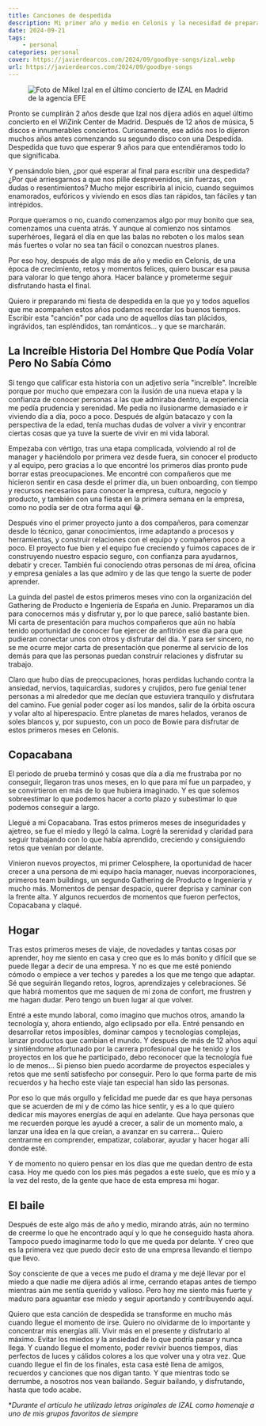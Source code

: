 ```yaml
---
title: Canciones de despedida
description: Mi primer año y medio en Celonis y la necesidad de preparar esa despedida inevitable que llegará en cualquier trabajo.
date: 2024-09-21
tags:
    - personal
categories: personal
cover: https://javierdearcos.com/2024/09/goodbye-songs/izal.webp
url: https://javierdearcos.com/2024/09/goodbye-songs
---
```


<figure>
    <picture>
        <img src="/2024/09/goodbye-songs/izal.webp" alt='Foto de Mikel Izal en el último concierto de IZAL en Madrid de la agencia EFE' />
    </picture>
</figure>

Pronto se cumplirán 2 años desde que Izal nos dijera adiós en aquel último concierto en el WiZink Center de Madrid. Después de 12 años de música, 5 discos e innumerables conciertos. Curiosamente, ese adiós nos lo dijeron muchos años antes comenzando su segundo disco con una Despedida. Despedida que tuvo que esperar 9 años para que entendiéramos todo lo que significaba.

Y pensándolo bien, ¿por qué esperar al final para escribir una despedida? ¿Por qué arriesgarnos a que nos pille desprevenidos, sin fuerzas, con dudas o resentimientos? Mucho mejor escribirla al inicio, cuando seguimos enamorados, eufóricos y viviendo en esos días tan rápidos, tan fáciles y tan intrépidos.

Porque queramos o no, cuando comenzamos algo por muy bonito que sea, comenzamos una cuenta atrás. Y aunque al comienzo nos sintamos superhéroes, llegará el día en que las balas no reboten o los malos sean más fuertes o volar no sea tan fácil o conozcan nuestros planes.

Por eso hoy, después de algo más de año y medio en Celonis, de una época de crecimiento, retos y momentos felices, quiero buscar esa pausa para valorar lo que tengo ahora. Hacer balance y prometerme seguir disfrutando hasta el final. 

Quiero ir preparando mi fiesta de despedida en la que yo y todos aquellos que me acompañen estos años podamos recordar los buenos tiempos. Escribir esta "canción" por cada uno de aquellos días tan plácidos, ingrávidos, tan espléndidos, tan románticos... y que se marcharán.

<!-- more -->

## La Increíble Historia Del Hombre Que Podía Volar Pero No Sabía Cómo

Si tengo que calificar esta historia con un adjetivo sería "increíble". Increíble porque por mucho que empezara con la ilusión de una nueva etapa y la confianza de conocer personas a las que admiraba dentro, la experiencia me pedía prudencia y serenidad. Me pedía no ilusionarme demasiado e ir viviendo día a día, poco a poco. Después de algún batacazo y con la perspectiva de la edad, tenía muchas dudas de volver a vivir y encontrar ciertas cosas que ya tuve la suerte de vivir en mi vida laboral.

Empezaba con vértigo, tras una etapa complicada, volviendo al rol de manager y haciéndolo por primera vez desde fuera, sin conocer el producto y al equipo, pero gracias a lo que encontré los primeros días pronto pude borrar estas preocupaciones. Me encontré con compañeros que me hicieron sentir en casa desde el primer día, un buen onboarding, con tiempo y recursos necesarios para conocer la empresa, cultura, negocio y producto, y también con una fiesta en la primera semana en la empresa, como no podía ser de otra forma aquí 😂.

Después vino el primer proyecto junto a dos compañeros, para comenzar desde lo técnico, ganar conocimientos, irme adaptando a procesos y herramientas, y construir relaciones con el equipo y compañeros poco a poco. El proyecto fue bien y el equipo fue creciendo y fuimos capaces de ir construyendo nuestro espacio seguro, con confianza para ayudarnos, debatir y crecer. También fui conociendo otras personas de mi área, oficina y empresa geniales a las que admiro y de las que tengo la suerte de poder aprender.

La guinda del pastel de estos primeros meses vino con la organización del Gathering de Producto e Ingeniería de España en Junio. Preparamos un día para conocernos más y disfrutar y, por lo que parece, salió bastante bien. Mi carta de presentación para muchos compañeros que aún no había tenido oportunidad de conocer fue ejercer de anfitrión ese día para que pudieran conectar unos con otros y disfrutar del día. Y para ser sincero, no se me ocurre mejor carta de presentación que ponerme al servicio de los demás para que las personas puedan construir relaciones y disfrutar su trabajo.

Claro que hubo días de preocupaciones, horas perdidas luchando contra la ansiedad, nervios, taquicardias, sudores y crujidos, pero fue genial tener personas a mi alrededor que me decían que estuviera tranquilo y disfrutara del camino. Fue genial poder coger así los mandos, salir de la órbita oscura y volar alto al hiperespacio. Entre planetas de mares helados, veranos de soles blancos y, por supuesto, con un poco de Bowie para disfrutar de estos primeros meses en Celonis.

## Copacabana

El periodo de prueba terminó y cosas que día a día me frustraba por no conseguir, llegaron tras unos meses, en lo que para mí fue un parpadeo, y se convirtieron en más de lo que hubiera imaginado. Y es que solemos sobreestimar lo que podemos hacer a corto plazo y subestimar lo que podemos conseguir a largo.

Llegué a mi Copacabana. Tras estos primeros meses de inseguridades y ajetreo, se fue el miedo y llegó la calma. Logré la serenidad y claridad para seguir trabajando con lo que había aprendido, creciendo y consiguiendo retos que venían por delante. 

Vinieron nuevos proyectos, mi primer Celosphere, la oportunidad de hacer crecer a una persona de mi equipo hacia manager, nuevas incorporaciones, primeros team buildings, un segundo Gathering de Producto e Ingeniería y mucho más. Momentos de pensar despacio, querer deprisa y caminar con la frente alta. Y algunos recuerdos de momentos que fueron perfectos, Copacabana y claqué.

## Hogar

Tras estos primeros meses de viaje, de novedades y tantas cosas por aprender, hoy me siento en casa y creo que es lo más bonito y difícil que se puede llegar a decir de una empresa. Y no es que me esté poniendo cómodo o empiece a ver techos y paredes a los que me tengo que adaptar. Sé que seguirán llegando retos, logros, aprendizajes y celebraciones. Sé que habrá momentos que me saquen de mi zona de confort, me frustren y me hagan dudar. Pero tengo un buen lugar al que volver. 

Entré a este mundo laboral, como imagino que muchos otros, amando la tecnología y, ahora entiendo, algo eclipsado por ella. Entré pensando en desarrollar retos imposibles, dominar campos y tecnologías complejas, lanzar productos que cambian el mundo. Y después de más de 12 años aquí y sintiéndome afortunado por la carrera profesional que he tenido y los proyectos en los que he participado, debo reconocer que la tecnología fue lo de menos... Si pienso bien puedo acordarme de proyectos especiales y retos que me sentí satisfecho por conseguir. Pero lo que forma parte de mis recuerdos y ha hecho este viaje tan especial han sido las personas.

Por eso lo que más orgullo y felicidad me puede dar es que haya personas que se acuerden de mí y de cómo las hice sentir, y es a lo que quiero dedicar mis mayores energías de aquí en adelante. Que haya personas que me recuerden porque les ayudé a crecer, a salir de un momento malo, a lanzar una idea en la que creían, a avanzar en su carrera... Quiero centrarme en comprender, empatizar, colaborar, ayudar y hacer hogar allí donde esté. 

Y de momento no quiero pensar en los días que me quedan dentro de esta casa. Hoy me quedo con los pies más pegados a este suelo, que es mío y a la vez del resto, de la gente que hace de esta empresa mi hogar.

## El baile

Después de este algo más de año y medio, mirando atrás, aún no termino de creerme lo que he encontrado aquí y lo que he conseguido hasta ahora. Tampoco puedo imaginarme todo lo que me queda por delante. Y creo que es la primera vez que puedo decir esto de una empresa llevando el tiempo que llevo.

Soy consciente de que a veces me pudo el drama y me dejé llevar por el miedo a que nadie me dijera adiós al irme, cerrando etapas antes de tiempo mientras aún me sentía querido y valioso. Pero hoy me siento más fuerte y maduro para aguantar ese miedo y seguir aportando y contribuyendo aquí.

Quiero que esta canción de despedida se transforme en mucho más cuando llegue el momento de irse. Quiero no olvidarme de lo importante y concentrar mis energías allí. Vivir más en el presente y disfrutarlo al máximo. Evitar los miedos y la ansiedad de lo que podría pasar y nunca llega. Y cuando llegue el momento, poder revivir buenos tiempos, días perfectos de luces y cálidos colores a los que volver una y otra vez. Que cuando llegue el fin de los finales, esta casa esté llena de amigos, recuerdos y canciones que nos digan tanto. Y que mientras todo se derrumbe, a nosotros nos vean bailando. Seguir bailando, y disfrutando, hasta que todo acabe.

**Durante el artículo he utilizado letras originales de IZAL como homenaje a uno de mis grupos favoritos de siempre*